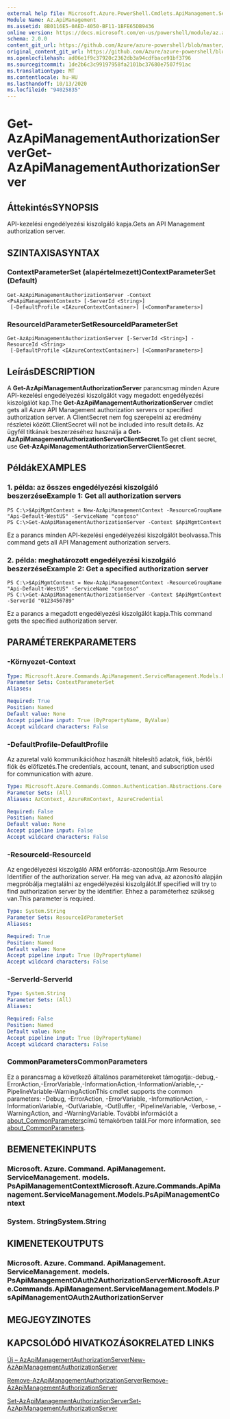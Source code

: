 ```yaml
---
external help file: Microsoft.Azure.PowerShell.Cmdlets.ApiManagement.ServiceManagement.dll-Help.xml
Module Name: Az.ApiManagement
ms.assetid: 8B0116E5-0AED-4050-BF11-1BFE65DB9436
online version: https://docs.microsoft.com/en-us/powershell/module/az.apimanagement/get-azapimanagementauthorizationserver
schema: 2.0.0
content_git_url: https://github.com/Azure/azure-powershell/blob/master/src/ApiManagement/ApiManagement/help/Get-AzApiManagementAuthorizationServer.md
original_content_git_url: https://github.com/Azure/azure-powershell/blob/master/src/ApiManagement/ApiManagement/help/Get-AzApiManagementAuthorizationServer.md
ms.openlocfilehash: ad06e1f9c37920c2362db3a94cdfbace91bf3796
ms.sourcegitcommit: 1de2b6c3c99197958fa2101bc37680e7507f91ac
ms.translationtype: MT
ms.contentlocale: hu-HU
ms.lasthandoff: 10/13/2020
ms.locfileid: "94025835"
---
```

# <span data-ttu-id="1b3d1-101">Get-AzApiManagementAuthorizationServer</span><span class="sxs-lookup"><span data-stu-id="1b3d1-101">Get-AzApiManagementAuthorizationServer</span></span>

## <span data-ttu-id="1b3d1-102">Áttekintés</span><span class="sxs-lookup"><span data-stu-id="1b3d1-102">SYNOPSIS</span></span>
<span data-ttu-id="1b3d1-103">API-kezelési engedélyezési kiszolgáló kapja.</span><span class="sxs-lookup"><span data-stu-id="1b3d1-103">Gets an API Management authorization server.</span></span>

## <span data-ttu-id="1b3d1-104">SZINTAXISA</span><span class="sxs-lookup"><span data-stu-id="1b3d1-104">SYNTAX</span></span>

### <span data-ttu-id="1b3d1-105">ContextParameterSet (alapértelmezett)</span><span class="sxs-lookup"><span data-stu-id="1b3d1-105">ContextParameterSet (Default)</span></span>
```
Get-AzApiManagementAuthorizationServer -Context <PsApiManagementContext> [-ServerId <String>]
 [-DefaultProfile <IAzureContextContainer>] [<CommonParameters>]
```

### <span data-ttu-id="1b3d1-106">ResourceIdParameterSet</span><span class="sxs-lookup"><span data-stu-id="1b3d1-106">ResourceIdParameterSet</span></span>
```
Get-AzApiManagementAuthorizationServer [-ServerId <String>] -ResourceId <String>
 [-DefaultProfile <IAzureContextContainer>] [<CommonParameters>]
```

## <span data-ttu-id="1b3d1-107">Leírás</span><span class="sxs-lookup"><span data-stu-id="1b3d1-107">DESCRIPTION</span></span>
<span data-ttu-id="1b3d1-108">A **Get-AzApiManagementAuthorizationServer** parancsmag minden Azure API-kezelési engedélyezési kiszolgálót vagy megadott engedélyezési kiszolgálót kap.</span><span class="sxs-lookup"><span data-stu-id="1b3d1-108">The **Get-AzApiManagementAuthorizationServer** cmdlet gets all Azure API Management authorization servers or specified authorization server.</span></span>
<span data-ttu-id="1b3d1-109">A ClientSecret nem fog szerepelni az eredmény részletei között.</span><span class="sxs-lookup"><span data-stu-id="1b3d1-109">ClientSecret will not be included into result details.</span></span> <span data-ttu-id="1b3d1-110">Az ügyfél titkának beszerzéséhez használja a **Get-AzApiManagementAuthorizationServerClientSecret**.</span><span class="sxs-lookup"><span data-stu-id="1b3d1-110">To get client secret, use **Get-AzApiManagementAuthorizationServerClientSecret**.</span></span>

## <span data-ttu-id="1b3d1-111">Példák</span><span class="sxs-lookup"><span data-stu-id="1b3d1-111">EXAMPLES</span></span>

### <span data-ttu-id="1b3d1-112">1. példa: az összes engedélyezési kiszolgáló beszerzése</span><span class="sxs-lookup"><span data-stu-id="1b3d1-112">Example 1: Get all authorization servers</span></span>
```
PS C:\>$ApiMgmtContext = New-AzApiManagementContext -ResourceGroupName "Api-Default-WestUS" -ServiceName "contoso"
PS C:\>Get-AzApiManagementAuthorizationServer -Context $ApiMgmtContext
```

<span data-ttu-id="1b3d1-113">Ez a parancs minden API-kezelési engedélyezési kiszolgálót beolvassa.</span><span class="sxs-lookup"><span data-stu-id="1b3d1-113">This command gets all API Management authorization servers.</span></span>

### <span data-ttu-id="1b3d1-114">2. példa: meghatározott engedélyezési kiszolgáló beszerzése</span><span class="sxs-lookup"><span data-stu-id="1b3d1-114">Example 2: Get a specified authorization server</span></span>
```
PS C:\>$ApiMgmtContext = New-AzApiManagementContext -ResourceGroupName "Api-Default-WestUS" -ServiceName "contoso"
PS C:\>Get-AzApiManagementAuthorizationServer -Context $ApiMgmtContext -ServerId "0123456789"
```

<span data-ttu-id="1b3d1-115">Ez a parancs a megadott engedélyezési kiszolgálót kapja.</span><span class="sxs-lookup"><span data-stu-id="1b3d1-115">This command gets the specified authorization server.</span></span>

## <span data-ttu-id="1b3d1-116">PARAMÉTEREK</span><span class="sxs-lookup"><span data-stu-id="1b3d1-116">PARAMETERS</span></span>

### <span data-ttu-id="1b3d1-117">-Környezet</span><span class="sxs-lookup"><span data-stu-id="1b3d1-117">-Context</span></span>

```yaml
Type: Microsoft.Azure.Commands.ApiManagement.ServiceManagement.Models.PsApiManagementContext
Parameter Sets: ContextParameterSet
Aliases:

Required: True
Position: Named
Default value: None
Accept pipeline input: True (ByPropertyName, ByValue)
Accept wildcard characters: False
```

### <span data-ttu-id="1b3d1-118">-DefaultProfile</span><span class="sxs-lookup"><span data-stu-id="1b3d1-118">-DefaultProfile</span></span>
<span data-ttu-id="1b3d1-119">Az azuretal való kommunikációhoz használt hitelesítő adatok, fiók, bérlői fiók és előfizetés.</span><span class="sxs-lookup"><span data-stu-id="1b3d1-119">The credentials, account, tenant, and subscription used for communication with azure.</span></span>

```yaml
Type: Microsoft.Azure.Commands.Common.Authentication.Abstractions.Core.IAzureContextContainer
Parameter Sets: (All)
Aliases: AzContext, AzureRmContext, AzureCredential

Required: False
Position: Named
Default value: None
Accept pipeline input: False
Accept wildcard characters: False
```

### <span data-ttu-id="1b3d1-120">-ResourceId</span><span class="sxs-lookup"><span data-stu-id="1b3d1-120">-ResourceId</span></span>
<span data-ttu-id="1b3d1-121">Az engedélyezési kiszolgáló ARM erőforrás-azonosítója.</span><span class="sxs-lookup"><span data-stu-id="1b3d1-121">Arm Resource Identifier of the authorization server.</span></span> <span data-ttu-id="1b3d1-122">Ha meg van adva, az azonosító alapján megpróbálja megtalálni az engedélyezési kiszolgálót.</span><span class="sxs-lookup"><span data-stu-id="1b3d1-122">If specified will try to find authorization server by the identifier.</span></span> <span data-ttu-id="1b3d1-123">Ehhez a paraméterhez szükség van.</span><span class="sxs-lookup"><span data-stu-id="1b3d1-123">This parameter is required.</span></span>

```yaml
Type: System.String
Parameter Sets: ResourceIdParameterSet
Aliases:

Required: True
Position: Named
Default value: None
Accept pipeline input: True (ByPropertyName)
Accept wildcard characters: False
```

### <span data-ttu-id="1b3d1-124">-ServerId</span><span class="sxs-lookup"><span data-stu-id="1b3d1-124">-ServerId</span></span>
```yaml
Type: System.String
Parameter Sets: (All)
Aliases:

Required: False
Position: Named
Default value: None
Accept pipeline input: True (ByPropertyName)
Accept wildcard characters: False
```

### <span data-ttu-id="1b3d1-125">CommonParameters</span><span class="sxs-lookup"><span data-stu-id="1b3d1-125">CommonParameters</span></span>
<span data-ttu-id="1b3d1-126">Ez a parancsmag a következő általános paramétereket támogatja:-debug,-ErrorAction,-ErrorVariable,-InformationAction,-InformationVariable,-,-PipelineVariable-WarningAction</span><span class="sxs-lookup"><span data-stu-id="1b3d1-126">This cmdlet supports the common parameters: -Debug, -ErrorAction, -ErrorVariable, -InformationAction, -InformationVariable, -OutVariable, -OutBuffer, -PipelineVariable, -Verbose, -WarningAction, and -WarningVariable.</span></span> <span data-ttu-id="1b3d1-127">További információt a [about_CommonParameters](http://go.microsoft.com/fwlink/?LinkID=113216)című témakörben talál.</span><span class="sxs-lookup"><span data-stu-id="1b3d1-127">For more information, see [about_CommonParameters](http://go.microsoft.com/fwlink/?LinkID=113216).</span></span>

## <span data-ttu-id="1b3d1-128">BEMENETEK</span><span class="sxs-lookup"><span data-stu-id="1b3d1-128">INPUTS</span></span>

### <span data-ttu-id="1b3d1-129">Microsoft. Azure. Command. ApiManagement. ServiceManagement. models. PsApiManagementContext</span><span class="sxs-lookup"><span data-stu-id="1b3d1-129">Microsoft.Azure.Commands.ApiManagement.ServiceManagement.Models.PsApiManagementContext</span></span>

### <span data-ttu-id="1b3d1-130">System. String</span><span class="sxs-lookup"><span data-stu-id="1b3d1-130">System.String</span></span>

## <span data-ttu-id="1b3d1-131">KIMENETEK</span><span class="sxs-lookup"><span data-stu-id="1b3d1-131">OUTPUTS</span></span>

### <span data-ttu-id="1b3d1-132">Microsoft. Azure. Command. ApiManagement. ServiceManagement. models. PsApiManagementOAuth2AuthorizationServer</span><span class="sxs-lookup"><span data-stu-id="1b3d1-132">Microsoft.Azure.Commands.ApiManagement.ServiceManagement.Models.PsApiManagementOAuth2AuthorizationServer</span></span>

## <span data-ttu-id="1b3d1-133">MEGJEGYZI</span><span class="sxs-lookup"><span data-stu-id="1b3d1-133">NOTES</span></span>

## <span data-ttu-id="1b3d1-134">KAPCSOLÓDÓ HIVATKOZÁSOK</span><span class="sxs-lookup"><span data-stu-id="1b3d1-134">RELATED LINKS</span></span>

[<span data-ttu-id="1b3d1-135">Új – AzApiManagementAuthorizationServer</span><span class="sxs-lookup"><span data-stu-id="1b3d1-135">New-AzApiManagementAuthorizationServer</span></span>](./New-AzApiManagementAuthorizationServer.md)

[<span data-ttu-id="1b3d1-136">Remove-AzApiManagementAuthorizationServer</span><span class="sxs-lookup"><span data-stu-id="1b3d1-136">Remove-AzApiManagementAuthorizationServer</span></span>](./Remove-AzApiManagementAuthorizationServer.md)

[<span data-ttu-id="1b3d1-137">Set-AzApiManagementAuthorizationServer</span><span class="sxs-lookup"><span data-stu-id="1b3d1-137">Set-AzApiManagementAuthorizationServer</span></span>](./Set-AzApiManagementAuthorizationServer.md)


